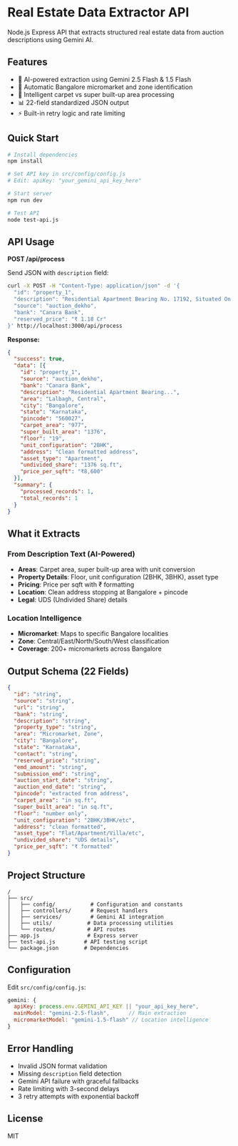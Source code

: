 # Real Estate Data Extractor API

Node.js Express API that extracts structured real estate data from auction descriptions using Gemini AI.

## Features

- 🤖 AI-powered extraction using Gemini 2.5 Flash & 1.5 Flash
- 📍 Automatic Bangalore micromarket and zone identification  
- 🔧 Intelligent carpet vs super built-up area processing
- 📊 22-field standardized JSON output
- ⚡ Built-in retry logic and rate limiting

## Quick Start

```bash
# Install dependencies
npm install

# Set API key in src/config/config.js
# Edit: apiKey: "your_gemini_api_key_here"

# Start server
npm run dev

# Test API
node test-api.js
```

## API Usage

**POST /api/process**

Send JSON with `description` field:

```bash
curl -X POST -H "Content-Type: application/json" -d '{
  "id": "property_1",
  "description": "Residential Apartment Bearing No. 17192, Situated On 19 Floor, Flat Measuring 977 Sq. Ft. Of Carpet Area And 1376 Sq.Ft. Of Super Built Up Area...",
  "source": "auction_dekho",
  "bank": "Canara Bank",
  "reserved_price": "₹ 1.18 Cr"
}' http://localhost:3000/api/process
```

**Response:**
```json
{
  "success": true,
  "data": [{
    "id": "property_1",
    "source": "auction_dekho", 
    "bank": "Canara Bank",
    "description": "Residential Apartment Bearing...",
    "area": "Lalbagh, Central",
    "city": "Bangalore",
    "state": "Karnataka", 
    "pincode": "560027",
    "carpet_area": "977",
    "super_built_area": "1376", 
    "floor": "19",
    "unit_configuration": "2BHK",
    "address": "Clean formatted address",
    "asset_type": "Apartment",
    "undivided_share": "1376 sq.ft",
    "price_per_sqft": "₹8,600"
  }],
  "summary": {
    "processed_records": 1,
    "total_records": 1
  }
}
```

## What it Extracts

### From Description Text (AI-Powered)
- **Areas**: Carpet area, super built-up area with unit conversion
- **Property Details**: Floor, unit configuration (2BHK, 3BHK), asset type
- **Pricing**: Price per sqft with ₹ formatting
- **Location**: Clean address stopping at Bangalore + pincode
- **Legal**: UDS (Undivided Share) details

### Location Intelligence  
- **Micromarket**: Maps to specific Bangalore localities
- **Zone**: Central/East/North/South/West classification
- **Coverage**: 200+ micromarkets across Bangalore

## Output Schema (22 Fields)

```json
{
  "id": "string",
  "source": "string", 
  "url": "string",
  "bank": "string",
  "description": "string",
  "property_type": "string",
  "area": "Micromarket, Zone",
  "city": "Bangalore",
  "state": "Karnataka",
  "contact": "string",
  "reserved_price": "string",
  "emd_amount": "string", 
  "submission_emd": "string",
  "auction_start_date": "string",
  "auction_end_date": "string",
  "pincode": "extracted from address",
  "carpet_area": "in sq.ft",
  "super_built_area": "in sq.ft", 
  "floor": "number only",
  "unit_configuration": "2BHK/3BHK/etc",
  "address": "clean formatted",
  "asset_type": "Flat/Apartment/Villa/etc",
  "undivided_share": "UDS details",
  "price_per_sqft": "₹ formatted"
}
```

## Project Structure

```
/
├── src/
│   ├── config/           # Configuration and constants
│   ├── controllers/      # Request handlers  
│   ├── services/         # Gemini AI integration
│   ├── utils/           # Data processing utilities
│   └── routes/          # API routes
├── app.js               # Express server
├── test-api.js         # API testing script
└── package.json        # Dependencies
```

## Configuration

Edit `src/config/config.js`:
```javascript
gemini: {
  apiKey: process.env.GEMINI_API_KEY || "your_api_key_here",
  mainModel: "gemini-2.5-flash",      // Main extraction
  micromarketModel: "gemini-1.5-flash" // Location intelligence
}
```

## Error Handling

- Invalid JSON format validation
- Missing `description` field detection  
- Gemini API failure with graceful fallbacks
- Rate limiting with 3-second delays
- 3 retry attempts with exponential backoff


## License

MIT